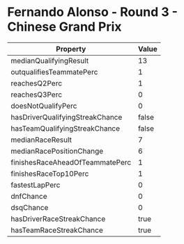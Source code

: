 # Fernando Alonso - Round 3 - Chinese Grand Prix
Property | Value
--- | ---
medianQualifyingResult | 13
outqualifiesTeammatePerc | 1
reachesQ2Perc | 1
reachesQ3Perc | 0
doesNotQualifyPerc | 0
hasDriverQualifyingStreakChance | false
hasTeamQualifyingStreakChance | false
medianRaceResult | 7
medianRacePositionChange | 6
finishesRaceAheadOfTeammatePerc | 1
finishesRaceTop10Perc | 1
fastestLapPerc | 0
dnfChance | 0
dsqChance | 0
hasDriverRaceStreakChance | true
hasTeamRaceStreakChance | true
